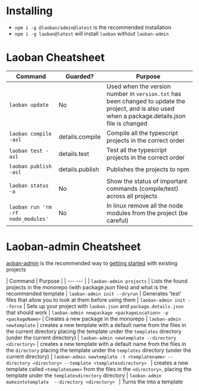 # Installing

* `npm i -g @laoban/admin@latest` is the recommended installation
* `npm i -g laoban@latest` will install `laoban` without `laoban-admin` 

# Laoban Cheatsheet

| Command | Guarded? | Purpose |
| --- | --- | --- |
| `laoban update` | No |Used when the version number in `version.txt` has been changed to update the project, and is also used when a package.details.json file is changed 
| `laoban compile -asl` | details.compile | Compile all the typescript projects in the correct order 
| `laoban test -asl` | details.test | Test all the typescript projects in the correct order
| `laoban publish -asl` | details.publish | Publishes the projects to npm
| `laoban status -a` | No |  Show the status of important commands (compile/test) across all projects
| `laoban run 'rm -rf node_modules'` | No | In linux remove all the node modules from the project (be careful)

# Laoban-admin Cheatsheet
[aoban-admin](https://www.npmjs.com/package/@laoban/admin) is the recommended way to [getting started](GETTING.STARTED.md)
with existing projects

| Command |  Purpose |
| ---  --- |
| `laoban-admin projects` | Lists the found projects in the monorepo (with package.json files) and what is the recommended template
| `laoban-admin init --dryrun` |  Generates 'test' files that allow you to look at them before using them
| `laoban-admin init --force` |  Sets up your project with `laoban.json` and `package.details.json` that should work
| `laoban-admin newpackage <packageLocation> -p <packageName>` |  Creates a new package in the monorepo
| `laoban-admin newtemplate`  |  creates a new template with a default name from the files in the current directory placing the template under the `templates` directory (under the current directory) 
| `laoban-admin newtemplate --directory <directory>`  |  creates a new template with a default name from the files in the `directory` placing the template under the `templates` directory (under the current directory) 
| `laoban-admin newtemplate -t <templatename> --directory <directory> --template <templatesdirectory> ` |  creates a new template called `<templatename>` from the files in the `<directory>`, placing the template under the `templatesdirectory` directory 
| `laoban-admin makeintotemplate  --directory <directory> ` |  Turns the <directory> into a template 





